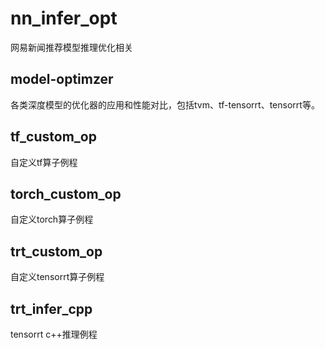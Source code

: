 # nn_infer_opt
网易新闻推荐模型推理优化相关

## model-optimzer
各类深度模型的优化器的应用和性能对比，包括tvm、tf-tensorrt、tensorrt等。

## tf_custom_op
自定义tf算子例程

## torch_custom_op
自定义torch算子例程

## trt_custom_op
自定义tensorrt算子例程

## trt_infer_cpp
tensorrt c++推理例程
